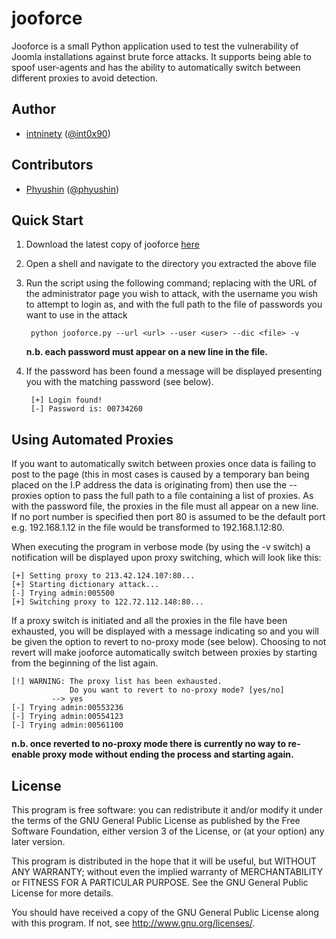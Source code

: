 # jooforce

Jooforce is a small Python application used to test the vulnerability of Joomla installations against brute force attacks. It supports being able to spoof user-agents and has the ability to automatically switch between different proxies to avoid detection.

## Author
- [intninety](http://blog.intninety.co.uk/) ([@int0x90](https://twitter.com/int0x90))

## Contributors
- [Phyushin](https://github.com/phyushin) ([@phyushin](https://twitter.com/phyushin))

## Quick Start
1. Download the latest copy of jooforce [here](https://github.com/intninety/jooforce/zipball/master)
2. Open a shell and navigate to the directory you extracted the above file
3. Run the script using the following command; replacing <url> with the URL of the administrator page you wish to attack, <user> with the username you wish to attempt to login as, and <file> with the full path to the file of passwords you want to use in the attack 

        python jooforce.py --url <url> --user <user> --dic <file> -v
    __n.b. each password must appear on a new line in the file.__

4. If the password has been found a message will be displayed presenting you with the matching password (see below).

        [+] Login found!
        [-] Password is: 00734260

## Using Automated Proxies
If you want to automatically switch between proxies once data is failing to post to the page (this in most cases is caused by a temporary ban being placed on the I.P address the data is originating from) then use the --proxies option to pass the full path to a file containing a list of proxies. As with the password file, the proxies in the file must all appear on a new line. If no port number is specified then port 80 is assumed to be the default port e.g. 192.168.1.12 in the file would be transformed to 192.168.1.12:80.

When executing the program in verbose mode (by using the -v switch) a notification will be displayed upon proxy switching, which will look like this:

    [+] Setting proxy to 213.42.124.107:80...
    [+] Starting dictionary attack...
    [-] Trying admin:005500
    [+] Switching proxy to 122.72.112.148:80...

If a proxy switch is initiated and all the proxies in the file have been exhausted, you will be displayed with a message indicating so and you will be given the option to revert to no-proxy mode (see below). Choosing to not revert will make jooforce automatically switch between proxies by starting from the beginning of the list again.

    [!] WARNING: The proxy list has been exhausted.
                 Do you want to revert to no-proxy mode? [yes/no]
             --> yes
    [-] Trying admin:00553236
    [-] Trying admin:00554123
    [-] Trying admin:00561100

__n.b. once reverted to no-proxy mode there is currently no way to re-enable proxy mode without ending the process and starting again.__

## License
This program is free software: you can redistribute it and/or modify it under the terms of the GNU General Public License as published by the Free Software Foundation, either version 3 of the License, or (at your option) any later version. 

This program is distributed in the hope that it will be useful, but WITHOUT ANY WARRANTY; without even the implied warranty of MERCHANTABILITY or FITNESS FOR A PARTICULAR PURPOSE.  See the GNU General Public License for more details.

You should have received a copy of the GNU General Public License along with this program.  If not, see <http://www.gnu.org/licenses/>.